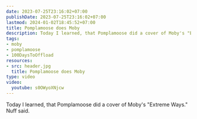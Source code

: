 ```yaml
---
date: 2023-07-25T23:16:02+07:00
publishDate: 2023-07-25T23:16:02+07:00
lastmod: 2024-01-02T18:45:52+07:00
title: Pomplamoose does Moby
description: Today I learned, that Pomplamoose did a cover of Moby's "Extreme Ways". Nuff said.
tags:
- moby
- pomplamoose
- 100DaysToOffload
resources:
- src: header.jpg
  title: Pomplamoose does Moby
type: video
video:
  youtube: s0OWyoXNjcw
---
```


Today I learned, that Pomplamoose did a cover of Moby's "Extreme Ways." Nuff said.
